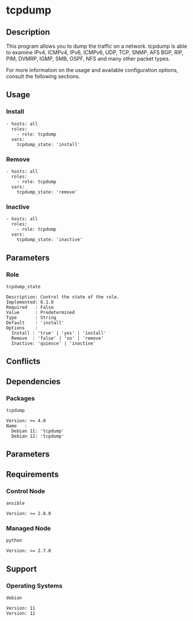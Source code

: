 # tcpdump

## Description

This program allows you to dump the traffic on a network. tcpdump is able to
examine IPv4, ICMPv4, IPv6, ICMPv6, UDP, TCP, SNMP, AFS BGP, RIP, PIM, DVMRP,
IGMP, SMB, OSPF, NFS and many other packet types.

For more information on the usage and available configuration options,
consult the following sections.

## Usage

### Install

```
- hosts: all
  roles:
    - role: tcpdump
  vars:
    tcpdump_state: 'install'
```

### Remove

```
- hosts: all
  roles:
    - role: tcpdump
  vars:
    tcpdump_state: 'remove'
```

### Inactive

```
- hosts: all
  roles:
    - role: tcpdump
  vars:
    tcpdump_state: 'inactive'
```

## Parameters

### Role

`tcpdump_state`

    Description: Control the state of the role.
    Implemented: 0.1.0
    Required   : False
    Value      : Predetermined
    Type       : String
    Default    : 'install'
    Options    :
      Install : 'true' | 'yes' | 'install'
      Remove  : 'false' | 'no' | 'remove'
      Inactive: 'quiesce' | 'inactive'

## Conflicts

## Dependencies

### Packages

`tcpdump`

    Version: >= 4.0
    Name   :
      Debian 11: 'tcpdump'
      Debian 12: 'tcpdump'

## Parameters

## Requirements

### Control Node

`ansible`

    Version: >= 2.8.0

### Managed Node

`python`

    Version: >= 2.7.0

## Support

### Operating Systems

`debian`

    Version: 11
    Version: 12
